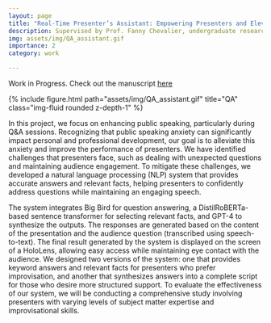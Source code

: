 ```yaml
---
layout: page
title: "Real-Time Presenter’s Assistant: Empowering Presenters and Elevating Audience Experience through Adaptive Q&A Support"
description: Supervised by Prof. Fanny Chevalier, undergraduate research project.
img: assets/img/QA_assistant.gif
importance: 2
category: work

---
```

Work in Progress. Check out the manuscript [here](https://drive.google.com/file/d/1-WF0jMqxTXVEmx3IYMMKtmHsTQwkkF4O/view)

<div class="row">
    <div class="col-sm mt-3 mt-md-0">
        {% include figure.html path="assets/img/QA_assistant.gif" title="QA" class="img-fluid rounded z-depth-1" %}
    </div>
</div>

In this project, we focus on enhancing public speaking, particularly during Q&A sessions. Recognizing that public speaking anxiety can significantly impact personal and professional development, our goal is to alleviate this anxiety and improve the performance of presenters. We have identified challenges that presenters face, such as dealing with unexpected questions and maintaining audience engagement. To mitigate these challenges, we developed a natural language processing (NLP) system that provides accurate answers and relevant facts, helping presenters to confidently address questions while maintaining an engaging speech.

The system integrates Big Bird for question answering, a DistilRoBERTa-based sentence transformer for selecting relevant facts, and GPT-4 to synthesize the outputs. The responses are generated based on the content of the presentation and the audience question (transcribed using speech-to-text). The final result generated by the system is displayed on the screen of a HoloLens, allowing easy access while maintaining eye contact with the audience. We designed two versions of the system: one that provides keyword answers and relevant facts for presenters who prefer improvisation, and another that synthesizes answers into a complete script for those who desire more structured support. To evaluate the effectiveness of our system, we will be conducting a comprehensive study involving presenters with varying levels of subject matter expertise and improvisational skills.














